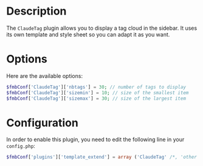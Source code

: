 # Description

The `ClaudeTag` plugin allows you to display a tag cloud in the sidebar.
It uses its own template and style sheet so you can adapt it as you want.

# Options

Here are the available options:

``` php
$fmbConf['ClaudeTag']['nbtags'] = 30; // number of tags to display
$fmbConf['ClaudeTag']['sizemin'] = 10; // size of the smallest item
$fmbConf['ClaudeTag']['sizemax'] = 30; // size of the largest item
```

# Configuration

In order to enable this plugin, you need to edit the following line in your `config.php`:

``` php
$fmbConf['plugins']['template_extend'] = array ('ClaudeTag' /*, 'other', 'plugins' */);
```
